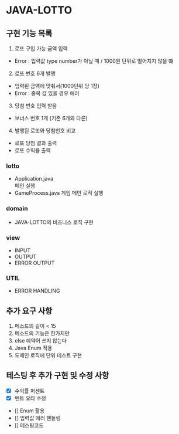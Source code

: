 # JAVA-LOTTO

## 구현 기능 목록
1. 로또 구입 가능 금액 입력
- Error : 입력값 type number가 아닐 때 / 1000원 단위로 떨어지지 않을 떄
2. 로또 번호 6개 발행
- 입력된 금액에 맞춰서(1000단위 당 1장)
- Error : 중복 값 있을 경우 에러
3. 당첨 번호 입력 받음
- 보너스 번호 1개 (기존 6개와 다른)
4. 발행된 로또와 당첨번호 비교
- 로또 당첨 결과 출력
- 로또 수익률 출력


### lotto
- Application.java   
    메인 실행
- GameProcess.java
    게임 메인 로직 실행

### domain
- JAVA-LOTTO의 비즈니스 로직 구현

### view
- INPUT
- OUTPUT
- ERROR OUTPUT

### UTIL
- ERROR HANDLING

## 추가 요구 사항
1. 메소드의 길이 < 15
2. 메소드의 기능은 한가지만
3. else 예약어 쓰지 않는다
4. Java Enum 적용
5. 도메인 로직에 단위 테스트 구현

## 테스팅 후 추가 구현 및 수정 사항   
- [x] 수익률 퍼센트
- [x] 멘트 오타 수정   
- [] Enum 활용   
- [] 입력값 에러 핸들링  
- [] 테스팅코드
